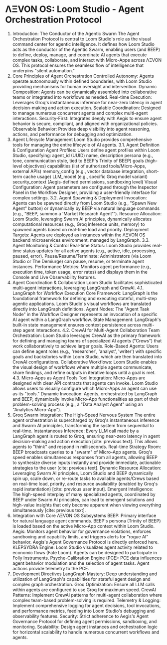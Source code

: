# ΛΞVON OS: Loom Studio - Agent Orchestration Protocol
1. Introduction: The Conductor of the Agentic Swarm
The Agent Orchestration Protocol is central to Loom Studio's role as the visual command center for agentic intelligence. It defines how Loom Studio acts as the conductor of the Agentic Swarm, enabling users (and BEEP) to define, deploy, manage, and coordinate AI agents that execute complex tasks, collaborate, and interact with Micro-Apps across ΛΞVON OS. This protocol ensures the seamless flow of intelligence that underpins "silent automation."
2. Core Principles of Agent Orchestration
Controlled Autonomy: Agents operate autonomously within defined boundaries, with Loom Studio providing mechanisms for human oversight and intervention.
Dynamic Composition: Agents can be dynamically assembled into collaborative teams or integrated into workflows as needed.
Real-time Execution: Leverages Groq's instantaneous inference for near-zero latency in agent decision-making and action execution.
Scalable Coordination: Designed to manage numerous concurrent agents and complex multi-agent interactions.
Security-First: Integrates deeply with Aegis to ensure agent behavior is secure, compliant, and aligned with organizational policies.
Observable Behavior: Provides deep visibility into agent reasoning, actions, and performance for debugging and optimization.
3. Agent Lifecycle Management
Loom Studio provides comprehensive tools for managing the entire lifecycle of AI agents.
3.1. Agent Definition & Configuration
Agent Profiles: Users define agent profiles within Loom Studio, specifying:
agent_id (UUID)
name, description
persona (e.g., tone, communication style, tied to BEEP's Trinity of BEEP)
goals (high-level objectives)
capabilities (list of authorized tools/Micro-Apps, external APIs)
memory_config (e.g., vector database integration, short-term cache usage)
LLM_model (e.g., specific Groq model variant)
security_context (Aegis-defined permissions, sandboxing level)
Visual Configuration: Agent parameters are configured through the Inspector Panel in the Workflow Designer, providing a user-friendly interface for complex settings.
3.2. Agent Spawning & Deployment
Invocation: Agents can be spawned directly from Loom Studio (e.g., "Spawn New Agent" button) or dynamically by BEEP via natural language commands (e.g., "BEEP, summon a 'Market Research Agent'").
Resource Allocation: Loom Studio, leveraging Swarm AI principles, dynamically allocates computational resources (e.g., Groq inference units, memory) to spawned agents based on real-time load and priority.
Deployment Targets: Agents are deployed as instances within the ΛΞVON OS backend microservices environment, managed by LangGraph.
3.3. Agent Monitoring & Control
Real-time Status: Loom Studio provides real-time status updates for all active agents (e.g., active, idle, processing, paused, error).
Pause/Resume/Terminate: Administrators (via Loom Studio or The Demiurge) can pause, resume, or terminate agent instances.
Performance Metrics: Monitors agent performance (e.g., execution time, token usage, error rates) and displays them in the Console and Live Observability features.
4. Agent Coordination & Collaboration
Loom Studio facilitates sophisticated multi-agent interactions, leveraging LangGraph and CrewAI.
4.1. LangGraph for Workflow Execution
Core Framework: LangGraph is the foundational framework for defining and executing stateful, multi-step agentic applications. Loom Studio's visual workflows are translated directly into LangGraph definitions.
Agent Nodes: The "Agent Task Node" in the Workflow Designer represents an invocation of a specific AI agent within a LangGraph workflow.
State Management: LangGraph's built-in state management ensures context persistence across multi-step agent interactions.
4.2. CrewAI for Multi-Agent Collaboration
Team Orchestration: Loom Studio leverages CrewAI as the primary framework for defining and managing teams of specialized AI agents ("Crews") that work collaboratively to achieve larger goals.
Role-Based Agents: Users can define agent roles (e.g., 'researcher', 'analyst', 'writer') with specific goals and backstories within Loom Studio, which are then translated into CrewAI configurations.
Collaborative Workflows: Loom Studio enables the visual design of workflows where multiple agents communicate, share findings, and refine outputs in iterative loops until a goal is met.
4.3. Micro-Apps as Agent Tools
Tool Integration: Micro-Apps are designed with clear API contracts that agents can invoke. Loom Studio allows users to visually configure which Micro-Apps an agent can use as its "tools."
Dynamic Invocation: Agents, orchestrated by LangGraph and BEEP, dynamically invoke Micro-App functionalities as part of their problem-solving process (e.g., a "Data Analyst Agent" using an "Analytics Micro-App").
5. Groq Swarm Integration: The High-Speed Nervous System
The entire agent orchestration is supercharged by Groq's instantaneous inference and Swarm AI principles, transforming the system from sequential to real-time.
Instantaneous Inference: Every LLM call made by a LangGraph agent is routed to Groq, ensuring near-zero latency in agent decision-making and action execution [cite: previous text]. This allows agents to "think" and respond in milliseconds.
Real-time Strategy Room: BEEP broadcasts queries to a "swarm" of Micro-App agents. Groq's speed enables simultaneous responses from all agents, allowing BEEP to synthesize diverse inputs instantly and provide immediate, actionable strategies to the user [cite: previous text].
Dynamic Resource Allocation: Leveraging Swarm AI principles, Loom Studio and BEEP dynamically spin up, scale down, or re-route tasks to available agents/Crews based on real-time load, priority, and resource availability (enabled by Groq's rapid instantiation) [cite: previous user input].
Emergent Intelligence: The high-speed interplay of many specialized agents, coordinated by BEEP under Swarm AI principles, can lead to emergent solutions and high-value insights that only become apparent when viewing everything simultaneously [cite: previous text].
6. Integration with Core ΛΞVON OS Subsystems
BEEP: Primary interface for natural language agent commands. BEEP's persona (Trinity of BEEP) is loaded based on the active Micro-App context within Loom Studio.
Aegis: Monitors agent behavior for governance violations, enforces sandboxing and capability limits, and triggers alerts for "rogue AI" behavior. Aegis's Agent Governance Protocol is directly enforced here.
KLEPSYDRA Engine: Loom Studio visualizes agent activity related to economic flows (Fate Loom). Agents can be designed to participate in Folly Instruments.
Psyche-Calibration Engine (PCE): PCE data influences agent behavior modulation and the selection of agent tasks. Agent actions provide telemetry to the PCE.
7. Development Directives
LangGraph Mastery: Deep understanding and utilization of LangGraph's capabilities for stateful agent design and complex graph orchestration.
Groq Optimization: Ensure all LLM calls within agents are configured to use Groq for maximum speed.
CrewAI Patterns: Implement CrewAI patterns for multi-agent collaboration where complex team-based problem-solving is required.
Telemetry & Logging: Implement comprehensive logging for agent decisions, tool invocations, and performance metrics, feeding into Loom Studio's debugging and observability features.
Security: Strict adherence to Aegis's Agent Governance Protocol for defining agent permissions, sandboxing, and monitoring.
Scalability: Design agent instances and orchestration logic for horizontal scalability to handle numerous concurrent workflows and agents.